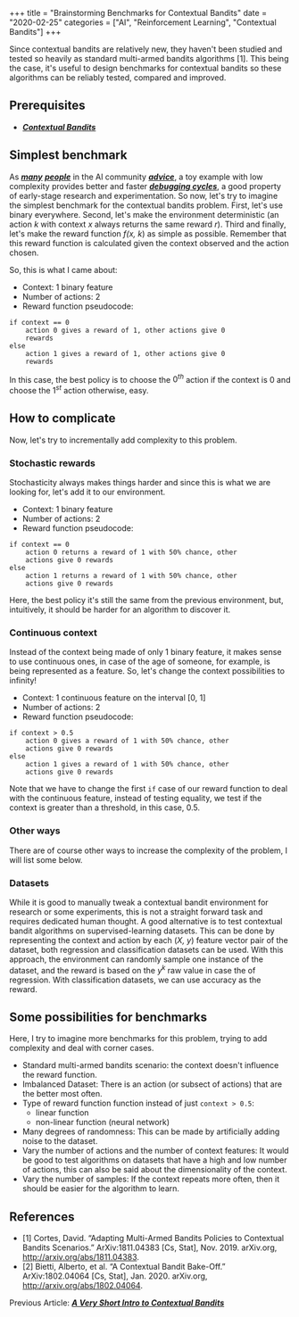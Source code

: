 +++
title = "Brainstorming Benchmarks for Contextual Bandits"
date = "2020-02-25"
categories = ["AI", "Reinforcement Learning", "Contextual Bandits"]
+++

Since contextual bandits are relatively new, they haven't been studied and tested
so heavily as standard multi-armed bandits algorithms [1]. This being 
the case, it's useful to design benchmarks for contextual bandits so these
algorithms can be reliably tested, compared and improved.

## Prerequisites

* [**_Contextual Bandits_**](/posts/contextual-bandits/)

## Simplest benchmark

As [**_many_**](https://twitter.com/pcastr/status/1226661835971145731) 
[**_people_**](https://twitter.com/karpathy/status/1013244313327681536) in the 
AI community [**_advice_**](https://rockt.github.io/2018/08/29/msc-advice), a toy 
example with low complexity provides better and faster 
[**_debugging cycles_**](https://ai.stanford.edu/~zayd/why-is-machine-learning-hard.html),
a good property of early-stage research and experimentation. So now, let's try to imagine the simplest benchmark for the contextual bandits
problem. First, let's
use binary everywhere. 
Second, let's make the environment deterministic (an action *k* with context *x* 
always returns the same reward *r*). Third and finally, let's make
the reward function *f(x, k*) as simple as possible. Remember that this reward
function is calculated given the context observed and the action chosen.

So, this is what I came about:

* Context: 1 binary feature
* Number of actions: 2 
* Reward function pseudocode:

```
if context == 0
    action 0 gives a reward of 1, other actions give 0 
    rewards
else
    action 1 gives a reward of 1, other actions give 0 
    rewards
```

In this case, the best policy is to choose the $0^{th}$ action if the context is 0
and choose the $1^{st}$ action otherwise, easy.

## How to complicate

Now, let's try to incrementally add complexity to this problem.

### Stochastic rewards

Stochasticity always makes things harder and since this is what we are looking 
for, let's add it to our environment.

* Context: 1 binary feature
* Number of actions: 2
* Reward function pseudocode:

```
if context == 0
    action 0 returns a reward of 1 with 50% chance, other 
    actions give 0 rewards
else
    action 1 returns a reward of 1 with 50% chance, other 
    actions give 0 rewards
```

Here, the best policy it's still the same from the previous environment, but,
intuitively, it should be harder for an algorithm to discover it. 

### Continuous context

Instead of the context being made of only 1 binary feature, it makes sense to use
continuous ones, in case of the age of someone, for example, is being represented
as a feature. So, let's change 
the context possibilities to infinity!

* Context: 1 continuous feature on the interval [0, 1]
* Number of actions: 2
* Reward function pseudocode:

```
if context > 0.5
    action 0 gives a reward of 1 with 50% chance, other 
    actions give 0 rewards
else
    action 1 gives a reward of 1 with 50% chance, other 
    actions give 0 rewards
```

Note that we have to change the first ```if``` case of our reward function to
deal with the continuous feature, instead of testing equality, we test if the
context is greater than a threshold, in this case, 0.5. 

### Other ways

There are of course other ways to increase the complexity of the problem,
I will list some below.

### Datasets

While it is good to manually tweak a contextual bandit environment for research
or some experiments, 
this is not a straight forward task and requires dedicated human thought. A 
good alternative is to test contextual
bandit algorithms on supervised-learning datasets. This can be done
by representing the context and action by each (*X, y*) feature vector pair 
of the dataset, both regression
and classification datasets can be used. With this approach, the environment can randomly sample
one instance of the dataset, and the reward is based on the $y^k$ raw value in case
the of regression. With classification datasets, we can use accuracy as the reward.

## Some possibilities for benchmarks

Here, I try to imagine more benchmarks for this problem, trying to add complexity
and deal with corner cases.

* Standard multi-armed bandits scenario: the context doesn't influence the 
  reward function.
* Imbalanced Dataset: There is an action (or subsect of actions) that are the
  better most often.
* Type of reward function function instead of just ```context > 0.5```: 
    * linear function
    * non-linear function (neural network)
* Many degrees of randomness: This can be made by artificially adding noise to
  the dataset.
* Vary the number of actions and the number of context features: It would be good
  to test algorithms on datasets that have a high and low number of actions, this can
  also be said about the dimensionality of the context.
* Vary the number of samples: If the context repeats more often, then it
  should be easier for the algorithm to learn.

## References

* [1] Cortes, David. “Adapting Multi-Armed Bandits Policies to Contextual Bandits Scenarios.” ArXiv:1811.04383 [Cs, Stat], Nov. 2019. arXiv.org, http://arxiv.org/abs/1811.04383. 
* [2] Bietti, Alberto, et al. “A Contextual Bandit Bake-Off.” ArXiv:1802.04064 [Cs, Stat], Jan. 2020. arXiv.org, http://arxiv.org/abs/1802.04064.

Previous Article: [**_A Very Short Intro to Contextual Bandits_**](/posts/contextual-bandits/)
